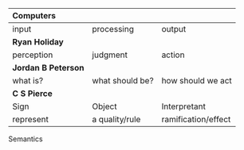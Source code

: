 

| **Computers** | | |
| :--- | :--- | :--- |
| input      | processing | output |
| **Ryan Holiday** | | |
| perception | judgment   | action |
| **Jordan B Peterson** | | |
| what is? | what should be? | how should we act
| **C S Pierce** | | |
|Sign | Object | Interpretant
| represent | a quality/rule | ramification/effect
Semantics